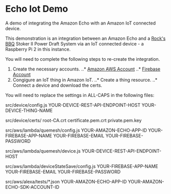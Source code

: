 # Echo Iot Demo
A demo of integrating the Amazon Echo with an Amazon IoT connected device.

This demonstration is an integration between an Amazon Echo and a [Rock's BBQ](https://www.rocksbarbque.com/) Stoker II Power Draft System via an IoT connected device - a Raspberry Pi 2 in this instance.

You will need to complete the following steps to re-create the integration.

1. Create the necessary accounts.
..* [Amazon AWS Account](https://www.amazon.com/ap/signin)
..* [Firebase Account](https://www.firebase.com/login/)
2. Congigure an IoT thing in Amazon IoT.
..* Create a thing resource.
..* Connect a device and download the certs.

You will need to replace the settings in ALL-CAPS in the following files:

src/device/config.js
	YOUR-DEVICE-REST-API-ENDPOINT-HOST
	YOUR-DEVICE-THING-NAME
	
src/device/certs/
	root-CA.crt
	certificate.pem.crt
	private.pem.key

src/aws/lambda/quemesh/config.js
	YOUR-AMAZON-ECHO-APP-ID
	YOUR-FIREBASE-APP-NAME
	YOUR-FIREBASE-EMAIL
	YOUR-FIREBASE-PASSWORD
	
src/aws/lambda/quemesh/device.js
	YOUR-DEVICE-REST-API-ENDPOINT-HOST
	
src/aws/lambda/deviceStateSave/config.js
	YOUR-FIREBASE-APP-NAME
	YOUR-FIREBASE-EMAIL
	YOUR-FIREBASE-PASSWORD
	
src/aws/alexa/tests/*.json
	YOUR-AMAZON-ECHO-APP-ID
	YOUR-AMAZON-ECHO-SDK-ACCOUNT-ID
